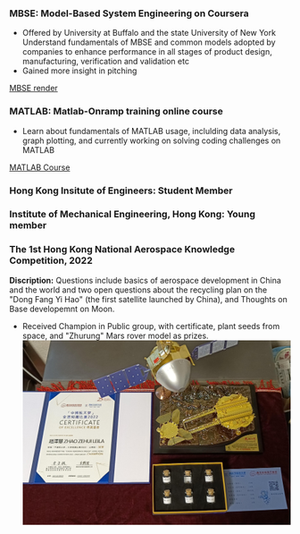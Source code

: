 ### MBSE: Model-Based System Engineering on Coursera
- Offered by University at Buffalo and the state University of New York
Understand fundamentals of MBSE and common models adopted by companies to enhance performance in all stages of product design, manufacturing, verification and validation etc
- Gained more insight in pitching
  
[MBSE render](https://github.com/Leilazehui/Leilazehui.github.io/blob/main/Assets/MBSE.pdf)

### MATLAB: Matlab-Onramp training online course
- Learn about fundamentals of MATLAB usage, inclulding data analysis, graph plotting, and currently working on solving coding challenges on MATLAB

[MATLAB Course](https://github.com/Leilazehui/Leilazehui.github.io/blob/main/Assets/MATLAB.pdf)

### Hong Kong Insitute of Engineers: Student Member

### Institute of Mechanical Engineering, Hong Kong: Young member 

### The 1st Hong Kong National Aerospace Knowledge Competition, 2022

**Discription:** Questions include basics of aerospace development in China and the world and two open questions about the recycling plan on the "Dong Fang Yi Hao" (the first satellite launched by China), and Thoughts on Base developemnt on Moon.
- Received Champion in Public group, with certificate, plant seeds from space, and "Zhurung" Mars rover model as prizes.
![Prizes](https://github.com/Leilazehui/Leilazehui.github.io/blob/main/Assets/cert_%26_prize.jpg)
